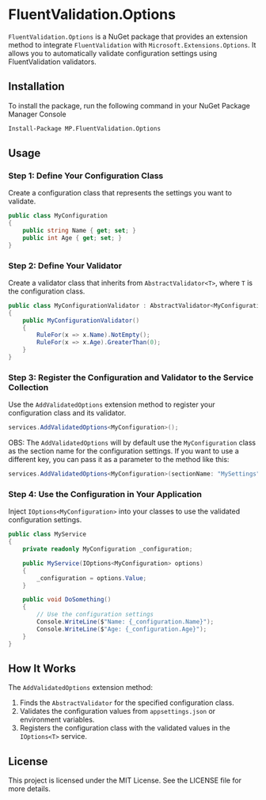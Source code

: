 # FluentValidation.Options

`FluentValidation.Options` is a NuGet package that provides an extension method to integrate `FluentValidation` with `Microsoft.Extensions.Options`. It allows you to automatically validate configuration settings using FluentValidation validators.

## Installation
To install the package, run the following command in your NuGet Package Manager Console
```bash
Install-Package MP.FluentValidation.Options
```

## Usage

### Step 1: Define Your Configuration Class
Create a configuration class that represents the settings you want to validate.
```csharp
public class MyConfiguration
{
    public string Name { get; set; }
    public int Age { get; set; }
}
```

### Step 2: Define Your Validator
Create a validator class that inherits from `AbstractValidator<T>`, where `T` is the configuration class.
```csharp
public class MyConfigurationValidator : AbstractValidator<MyConfiguration>
{
    public MyConfigurationValidator()
    {
        RuleFor(x => x.Name).NotEmpty();
        RuleFor(x => x.Age).GreaterThan(0);
    }
}
```

### Step 3: Register the Configuration and Validator to the Service Collection
Use the `AddValidatedOptions` extension method to register your configuration class and its validator.
```csharp
services.AddValidatedOptions<MyConfiguration>();
```
OBS: The `AddValidatedOptions` will by default use the `MyConfiguration` class as the section name for the configuration settings. If you want to use a different key, you can pass it as a parameter to the method like this:
```csharp
services.AddValidatedOptions<MyConfiguration>(sectionName: "MySettings");
```

### Step 4: Use the Configuration in Your Application
Inject `IOptions<MyConfiguration>` into your classes to use the validated configuration settings.

```csharp
public class MyService
{
    private readonly MyConfiguration _configuration;

    public MyService(IOptions<MyConfiguration> options)
    {
        _configuration = options.Value;
    }

    public void DoSomething()
    {
        // Use the configuration settings
        Console.WriteLine($"Name: {_configuration.Name}");
        Console.WriteLine($"Age: {_configuration.Age}");
    }
}
```

## How It Works
The `AddValidatedOptions` extension method:
1. Finds the `AbstractValidator` for the specified configuration class.
2. Validates the configuration values from `appsettings.json` or environment variables.
3. Registers the configuration class with the validated values in the `IOptions<T>` service.

## License
This project is licensed under the MIT License. See the LICENSE file for more details.